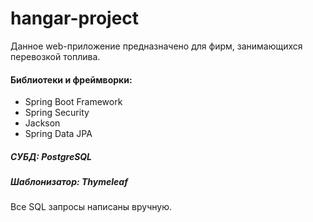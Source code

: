 # hangar-project
Данное web-приложение предназначено для фирм, 
занимающихся перевозкой топлива.<br/>
#### Библиотеки и фреймворки: <br/>
- Spring Boot Framework
- Spring Security
- Jackson
- Spring Data JPA
##### СУБД: PostgreSQL
##### Шаблонизатор: Thymeleaf
Все SQL запросы написаны вручную.